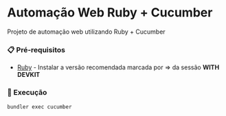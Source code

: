 # Automação Web Ruby + Cucumber

Projeto de automação web utilizando Ruby + Cucumber

### 📋 Pré-requisitos

* [Ruby](https://rubyinstaller.org/downloads/) - Instalar a versão recomendada marcada por => da sessão <b>WITH DEVKIT</b>

### 🎉 Execução

```sh
bundler exec cucumber
```
